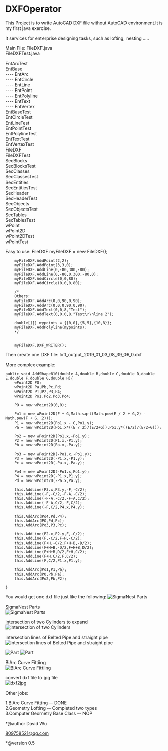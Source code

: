 # DXFOperator
This Project is to write AutoCAD DXF file  without AutoCAD environment.It is my first java exercise.</br>

It services for enterprise designing tasks, such as lofting, nesting .....</br>

Main File: FileDXF.java</br>
           FileDXFTest.java

EntArcTest</br>
EntBase</br>----
	EntArc</br>----
	EntCircle</br>----
	EntLine</br>----
	EntPoint</br>----
	EntPolyline</br>----
	EntText</br>----
	EntVertex</br>
EntBaseTest</br>
EntCircleTest</br>
EntLineTest</br>
EntPointTest</br>
EntPolylineTest</br>
EntTextTest</br>
EntVertexTest</br>
FileDXF</br>
FileDXFTest</br>
SecBlocks</br>
SecBlocksTest</br>
SecClasses</br>
SecClassesTest</br>
SecEntities</br>
SecEntitiesTest</br>
SecHeader</br>
SecHeaderTest</br>
SecObjects</br>
SecObjectsTest</br>
SecTables</br>
SecTablesTest</br>
wPoint</br>
wPoint2D</br>
wPoint2DTest</br>
wPointTest</br>

Easy to use:
		FileDXF myFileDXF = new FileDXF();
		
		myFileDXF.AddPoint(2,2);
		myFileDXF.AddPoint(3,3,0);
		myFileDXF.AddLine(0,-80,300,-80);
		myFileDXF.AddLine(0,-80,0,300,-80,0);
		myFileDXF.AddCircle(0,0,80);
		myFileDXF.AddCircle(0,0,0,80);

		/*
		Others:
		myFileDXF.AddArc(0,0,90,0,90);
		myFileDXF.AddArc(0,0,0,90,0,90);
		myFileDXF.AddText(0,0,8,"Test");
		myFileDXF.AddText(0,0,0,8,"Test\r\nline 2");
		
		double[][] mypoints = {{0,0},{5,5},{10,8}};		
		myFileDXF.AddPolyline(mypoints);
		*/
		

		myFileDXF.DXF_WRITER();

Then create one DXF file: loft_output_2019_01_03_08_39_06_0.dxf

More complex example:<br>

    public void AddShape810(double A,double B,double C,double D,double E,double F,double G,double H){
		wPoint2D PO;
		wPoint2D Pa,Pb,Pc,Pd;
		wPoint2D P1,P2,P3,P4;
		wPoint2D Po1,Po2,Po3,Po4;
		
		PO = new wPoint2D(0,0);
		
		Po1 = new wPoint2D(F + G,Math.sqrt(Math.pow(E / 2 + G,2) - Math.pow(F + G, 2)));
		P1 = new wPoint2D(Po1.x - G,Po1.y);
		Pa = new wPoint2D(Po1.x*((E / 2)/(E/2+G)),Po1.y*((E/2)/(E/2+G)));
		
		Po2 = new wPoint2D(Po1.x,-Po1.y);
		P2 = new wPoint2D(P1.x,-P1.y);
		Pb = new wPoint2D(Pa.x,-Pa.y);
		
		Po3 = new wPoint2D(-Po1.x,-Po1.y);
		P3 = new wPoint2D(-P1.x,-P1.y);
		Pc = new wPoint2D(-Pa.x,-Pa.y);
		
		Po4 = new wPoint2D(-Po1.x,Po1.y);
		P4 = new wPoint2D(-P1.x,P1.y);
		Pd = new wPoint2D(-Pa.x,Pa.y);
		
		this.AddLine(P3.x,P3.y,-F,-C/2);
		this.AddLine(-F,-C/2,-F-A,-C/2);
		this.AddLine(-F-A,-C/2,-F-A,C/2);
		this.AddLine(-F-A,C/2,-F,C/2);
		this.AddLine(-F,C/2,P4.x,P4.y);
		
		this.AddArc(Po4,Pd,P4);
		this.AddArc(PO,Pd,Pc);
		this.AddArc(Po3,P3,Pc);

		this.AddLine(P2.x,P2.y,F,-C/2);
		this.AddLine(F,-C/2,F+H,-C/2);
		this.AddLine(F+H,-C/2,F+H+B,-D/2);
		this.AddLine(F+H+B,-D/2,F+H+B,D/2);
		this.AddLine(F+H+B,D/2,F+H,C/2);
		this.AddLine(F+H,C/2,F,C/2);
		this.AddLine(F,C/2,P1.x,P1.y);

		this.AddArc(Po1,P1,Pa);
		this.AddArc(PO,Pb,Pa);
		this.AddArc(Po2,Pb,P2);
		
    }

You would get one dxf file just like the following:
<img src="examples/shape810.png" alt="SigmaNest Parts" style="max-width:100%;">

SigmaNest Parts<br>
<img src="examples/Partsall.png" alt="SigmaNest Parts" style="max-width:100%;">

intersection of two Cylinders to expand<br>
<img src="examples/InterSection2Cylinder.png" alt="intersection of two Cylinders" style="max-width:100%;">

intersection lines of Belted Pipe and straight pipe<br>
<img src="examples/parts002.png" alt="intersection lines of Belted Pipe and straight pipe" style="max-width:100%;">

<img src="examples/parts003.png" alt="Part" style="max-width:100%;">

<img src="examples/parts004.png" alt="Part" style="max-width:100%;">

BiArc Curve Fittiing<br>
<img src="examples/BiArc.png" alt="BiArc Curve Fittiing" style="max-width:100%;">

convert dxf file to jpg file<br>
<img src="examples/PPPP2_image.jpg" alt="dxf2jpg" style="max-width:100%;">


Other jobs:

1.BiArc Curve Fitting  -- DONE<br> 
2.Geometry Lofting -- Completed two types <br>
3.Computer Geometry Base Class -- NOP<br>

*@author David Wu<br>

<809758521@qq.com></br>

*@version 0.5
